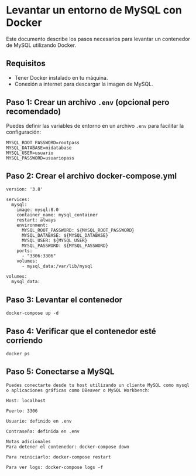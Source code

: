 # Levantar un entorno de MySQL con Docker

Este documento describe los pasos necesarios para levantar un contenedor de MySQL utilizando Docker.

## Requisitos

- Tener Docker instalado en tu máquina.
- Conexión a internet para descargar la imagen de MySQL.

## Paso 1: Crear un archivo `.env` (opcional pero recomendado)

Puedes definir las variables de entorno en un archivo `.env` para facilitar la configuración:

```env
MYSQL_ROOT_PASSWORD=rootpass
MYSQL_DATABASE=midatabase
MYSQL_USER=usuario
MYSQL_PASSWORD=usuariopass
```
## Paso 2: Crear el archivo docker-compose.yml
```env
version: '3.8'

services:
  mysql:
    image: mysql:8.0
    container_name: mysql_container
    restart: always
    environment:
      MYSQL_ROOT_PASSWORD: ${MYSQL_ROOT_PASSWORD}
      MYSQL_DATABASE: ${MYSQL_DATABASE}
      MYSQL_USER: ${MYSQL_USER}
      MYSQL_PASSWORD: ${MYSQL_PASSWORD}
    ports:
      - "3306:3306"
    volumes:
      - mysql_data:/var/lib/mysql

volumes:
  mysql_data:
```
## Paso 3: Levantar el contenedor
```env
docker-compose up -d
```
## Paso 4: Verificar que el contenedor esté corriendo
```env
docker ps
```
## Paso 5: Conectarse a MySQL
```env
Puedes conectarte desde tu host utilizando un cliente MySQL como mysql o aplicaciones gráficas como DBeaver o MySQL Workbench:

Host: localhost

Puerto: 3306

Usuario: definido en .env

Contraseña: definida en .env

Notas adicionales
Para detener el contenedor: docker-compose down

Para reiniciarlo: docker-compose restart

Para ver logs: docker-compose logs -f
```